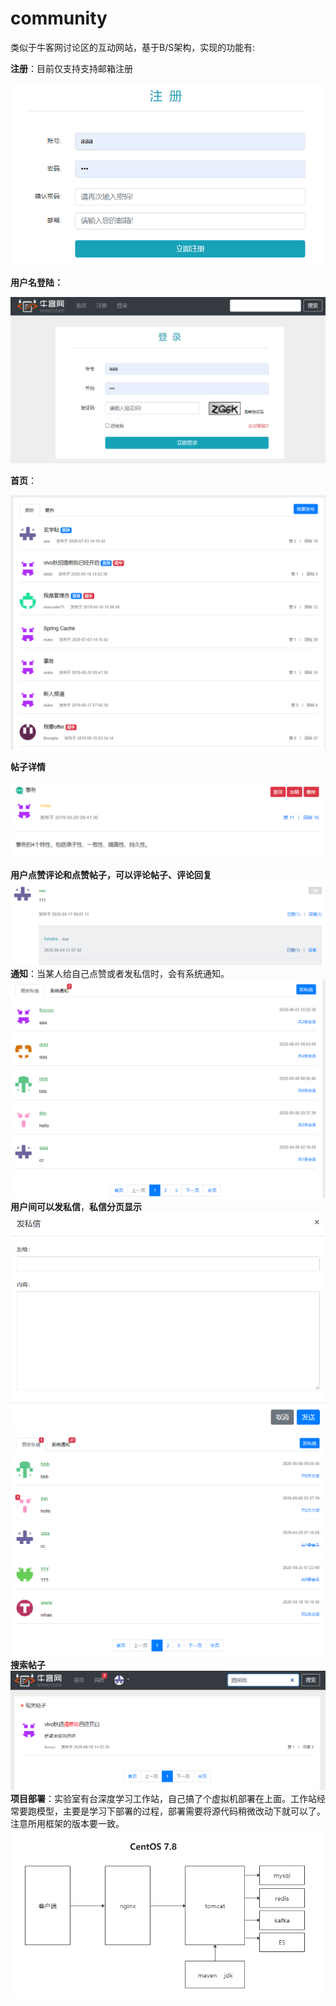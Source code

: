 # community
类似于牛客网讨论区的互动网站，基于B/S架构，实现的功能有:

**注册**：目前仅支持支持邮箱注册

![](https://github.com/Brystone/community/blob/master/image/%E6%B3%A8%E5%86%8C.png)

**用户名登陆：**

![](https://github.com/Brystone/community/blob/master/image/%E6%B3%A8%E5%86%8C%E7%99%BB%E9%99%86.png)

**首页**：

![](https://github.com/Brystone/community/blob/master/image/%E9%A6%96%E9%A1%B5.png)

**帖子详情**

![](https://github.com/Brystone/community/blob/master/image/%E5%B8%96%E5%AD%90%E8%AF%A6%E6%83%85.png)

**用户点赞评论和点赞帖子，可以评论帖子、评论回复**
![](https://github.com/Brystone/community/blob/master/image/%E8%AF%84%E8%AE%BA%E5%9B%9E%E5%A4%8D%E7%82%B9%E8%B5%9E.png)
**通知**：当某人给自己点赞或者发私信时，会有系统通知。
![](https://github.com/Brystone/community/blob/master/image/%E9%80%9A%E7%9F%A5.png)
**用户间可以发私信**，**私信分页显示**
![](https://github.com/Brystone/community/blob/master/image/%E5%8F%91%E7%A7%81%E4%BF%A1.png)
![](https://github.com/Brystone/community/blob/master/image/%E7%A7%81%E4%BF%A1%E5%88%97%E8%A1%A8.png)
**搜索帖子**
![](https://github.com/Brystone/community/blob/master/image/%E6%90%9C%E7%B4%A2.png)
**项目部署**：实验室有台深度学习工作站，自己搞了个虚拟机部署在上面。工作站经常要跑模型，主要是学习下部署的过程，部署需要将源代码稍微改动下就可以了。注意所用框架的版本要一致。
![](https://github.com/Brystone/community/blob/master/image/%E9%A1%B9%E7%9B%AE%E9%83%A8%E7%BD%B2.png)
